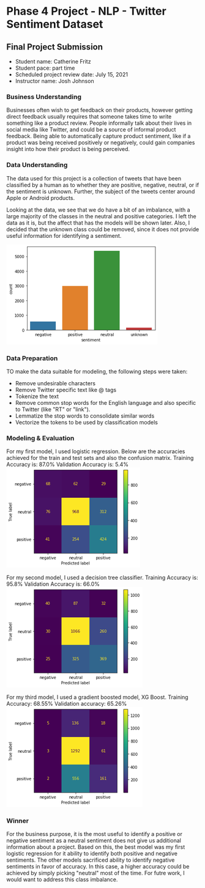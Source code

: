 # Phase 4 Project - NLP - Twitter Sentiment Dataset

## Final Project Submission

* Student name: Catherine Fritz
* Student pace: part time
* Scheduled project review date: July 15, 2021
* Instructor name: Josh Johnson

### Business Understanding
Businesses often wish to get feedback on their products, however getting direct feedback usually requires that someone takes time to write something like a product review. People informally talk about their lives in social media like Twitter, and could be a source of informal product feedback. Being able to automatically capture product sentiment, like if a product was being received positively or negatively, could gain companies insight into how their product is being perceived.

### Data Understanding
The data used for this project is a collection of tweets that have been classified by a human as to whether they are positive, negative, neutral, or if the sentiment is unknown. Further, the subject of the tweets center around Apple or Android products.

Looking at the data, we see that we do have a bit of an imbalance, with a large majority of the classes in the neutral and positive categories. I left the data as it is, but the affect that has the models will be shown later. Also, I decided that the unknown class could be removed, since it does not provide useful information for identifying a sentiment.

![pic1](./images/class_imbalance.png)

### Data Preparation
TO make the data suitable for modeling, the following steps were taken:

- Remove undesirable characters
- Remove Twitter specific text like @ tags
- Tokenize the text
- Remove common stop words for the English language and also specific to Twitter (like "RT" or "link").
- Lemmatize the stop words to consolidate similar words
- Vectorize the tokens to be used by classification models

### Modeling & Evaluation
For my first model, I used logistic regression. Below are the accuracies achieved for the train and test sets and also the confusion matrix.
Training Accuracy is: 87.0%
Validation Accuracy is: 5.4%
![pic2](./images/model1_cm.png)

For my second model, I used a decision tree classifier.
Training Accuracy is: 95.8%
Validation Accuracy is: 66.0%
![pic3](./images/model2_cm.png)


For my third model, I used a gradient boosted model, XG Boost.
Training Accuracy: 68.55%
Validation accuracy: 65.26%
![pic4](./images/model3_cm.png)


### Winner
For the business purpose, it is the most useful to identify a positive or negative sentiment as a neutral sentiment does not give us additional information about a project. Based on this, the best model was my first logistic regression for it ability to identify both positive and negative sentiments. The other models sacrificed ability to identify negative sentiments in favor of accuracy. In this case, a higher accuracy could be achieved by simply picking "neutral" most of the time. For futre work, I would want to address this class imbalance.
